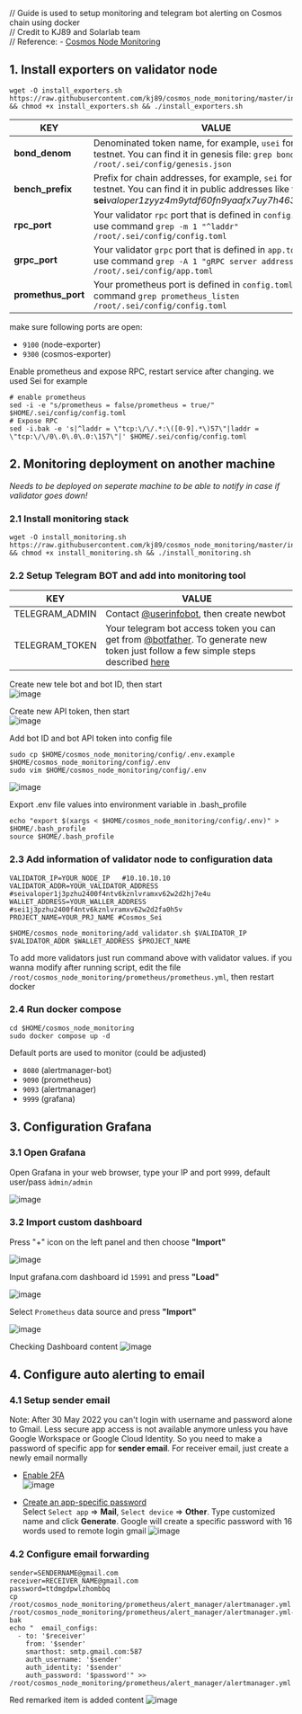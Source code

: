 // Guide is used to setup monitoring and telegram bot alerting on Cosmos chain using docker  
// Credit to KJ89 and Solarlab team  
// Reference: - [Cosmos Node Monitoring](https://github.com/kj89/cosmos_node_monitoring)

## 1. Install exporters on validator node

```
wget -O install_exporters.sh https://raw.githubusercontent.com/kj89/cosmos_node_monitoring/master/install_exporters.sh && chmod +x install_exporters.sh && ./install_exporters.sh
```

| KEY |VALUE |
|---------------|-------------|
| **bond_denom** | Denominated token name, for example, `usei` for sei testnet. You can find it in genesis file: `grep bond_denom /root/.sei/config/genesis.json`
| **bench_prefix** | Prefix for chain addresses, for example, `sei` for sei testnet. You can find it in public addresses like this **sei**_valoper1zyyz4m9ytdf60fn9yaafx7uy7h463n7alv2ete_ |
| **rpc_port** | Your validator `rpc` port that is defined in `config.toml` file, use command `grep -m 1 "^laddr" /root/.sei/config/config.toml` |
| **grpc_port** | Your validator `grpc` port that is defined in `app.toml` file, use command `grep -A 1 "gRPC server address" /root/.sei/config/app.toml` |
| **promethus_port**| Your prometheus port is defined in `config.toml`, use command `grep prometheus_listen /root/.sei/config/config.toml`|

make sure following ports are open:
- `9100` (node-exporter)
- `9300` (cosmos-exporter)

Enable prometheus and expose RPC, restart service after changing. we used Sei for example
```
# enable prometheus
sed -i -e "s/prometheus = false/prometheus = true/" $HOME/.sei/config/config.toml
# Expose RPC
sed -i.bak -e 's|^laddr = \"tcp:\/\/.*:\([0-9].*\)57\"|laddr = \"tcp:\/\/0\.0\.0\.0:\157\"|' $HOME/.sei/config/config.toml
```

## 2. Monitoring deployment on another machine

_Needs to be deployed on seperate machine to be able to notify in case if validator goes down!_

### 2.1 Install monitoring stack
```
wget -O install_monitoring.sh https://raw.githubusercontent.com/kj89/cosmos_node_monitoring/master/install_monitoring.sh && chmod +x install_monitoring.sh && ./install_monitoring.sh
```
### 2.2 Setup Telegram BOT and add into monitoring tool

| KEY | VALUE |
|---------------|-------------|
| TELEGRAM_ADMIN | Contact [@userinfobot](https://t.me/userinfobot), then create newbot |
| TELEGRAM_TOKEN | Your telegram bot access token you can get from [@botfather](https://telegram.me/botfather). To generate new token just follow a few simple steps described [here](https://core.telegram.org/bots#6-botfather) | 

Create new tele bot and bot ID, then start   
![image](https://user-images.githubusercontent.com/91453629/189948098-abdd25fd-42cb-45e2-988d-8925565e6e31.png)

Create new API token, then start    
![image](https://user-images.githubusercontent.com/91453629/189949323-50cbfde7-8ef0-4d95-b6a2-7cf89a7182f8.png)

Add bot ID and bot API token into config file
```
sudo cp $HOME/cosmos_node_monitoring/config/.env.example $HOME/cosmos_node_monitoring/config/.env
sudo vim $HOME/cosmos_node_monitoring/config/.env
```
![image](https://user-images.githubusercontent.com/91453629/189950551-3a095dda-fac1-4ac5-a3d3-5ad094cbd352.png)

Export .env file values into environment variable in .bash_profile
```
echo "export $(xargs < $HOME/cosmos_node_monitoring/config/.env)" > $HOME/.bash_profile
source $HOME/.bash_profile
```

### 2.3 Add information of validator node to configuration data

```
VALIDATOR_IP=YOUR_NODE_IP   #10.10.10.10
VALIDATOR_ADDR=YOUR_VALIDATOR_ADDRESS  #seivaloper1j3pzhu2400f4ntv6kznlvramxv62w2d2hj7e4u 
WALLET_ADDRESS=YOUR_WALLER_ADDRESS #sei1j3pzhu2400f4ntv6kznlvramxv62w2d2fa0h5v
PROJECT_NAME=YOUR_PRJ_NAME #Cosmos_Sei

$HOME/cosmos_node_monitoring/add_validator.sh $VALIDATOR_IP $VALIDATOR_ADDR $WALLET_ADDRESS $PROJECT_NAME
```
To add more validators just run command above with validator values. if you wanna modify after running script, edit the file `/root/cosmos_node_monitoring/prometheus/prometheus.yml`, then restart docker

### 2.4 Run docker compose
```
cd $HOME/cosmos_node_monitoring
sudo docker compose up -d
```

Default ports are used to monitor (could be adjusted)
- `8080` (alertmanager-bot)
- `9090` (prometheus)
- `9093` (alertmanager)
- `9999` (grafana)

## 3. Configuration Grafana

### 3.1 Open Grafana
Open Grafana in your web browser, type your IP and port `9999`, default user/pass `àdmin/admin`

![image](https://user-images.githubusercontent.com/50621007/160622455-09af4fbf-2efb-4afb-a8f8-57a2b247f705.png)

### 3.2 Import custom dashboard
Press "+" icon on the left panel and then choose **"Import"**

![image](https://user-images.githubusercontent.com/50621007/160622732-aa9fe887-823c-4586-9fad-4c2c7fdf5011.png)

Input grafana.com dashboard id `15991` and press **"Load"**

![image](https://user-images.githubusercontent.com/50621007/160625753-b9f11287-a3ba-4529-96f9-7c9113c6df3a.png)

Select `Prometheus` data source and press **"Import"**

![image](https://user-images.githubusercontent.com/50621007/160623287-0340acf8-2d30-47e7-8a3a-56295bea8a15.png)

Checking Dashboard content
![image](https://user-images.githubusercontent.com/91453629/189956896-26ef7bfa-2463-4e0f-beff-ddaf626a0a78.png)

## 4. Configure auto alerting to email
### 4.1 Setup sender email
Note: After 30 May 2022 you can't login with username and password alone to Gmail. Less secure app access is not available anymore unless you have Google Workspace or Google Cloud Identity. So you need to make a password of specific app for **sender email**. For receiver email, just create a newly email normally

- [Enable 2FA](https://myaccount.google.com/signinoptions/two-step-verification/enroll-welcome)   
![image](https://user-images.githubusercontent.com/91453629/189958581-04d9d6af-3fa3-4779-bc3d-f8a040669f06.png)


- [Create an app-specific password](https://myaccount.google.com/apppasswords)   
Select `Select app` => **Mail**, `Select device` => **Other**. Type customized name and click **Generate**. Google will create a specific password with 16 words used to remote login gmail
![image](https://user-images.githubusercontent.com/91453629/189959360-48256e6b-3413-4611-a805-4b05879e02a1.png)

### 4.2 Configure email forwarding

```
sender=SENDERNAME@gmail.com
receiver=RECEIVER_NAME@gmail.com
password=ttdmgdpwlzhombbq
cp /root/cosmos_node_monitoring/prometheus/alert_manager/alertmanager.yml /root/cosmos_node_monitoring/prometheus/alert_manager/alertmanager.yml-bak
echo "  email_configs:
  - to: '$receiver'
    from: '$sender'
    smarthost: smtp.gmail.com:587
    auth_username: '$sender'
    auth_identity: '$sender'
    auth_password: '$password'" >> /root/cosmos_node_monitoring/prometheus/alert_manager/alertmanager.yml
```
Red remarked item is added content
![image](https://user-images.githubusercontent.com/91453629/189962209-7d354693-2836-4b67-bda9-3537ced7081f.png)


